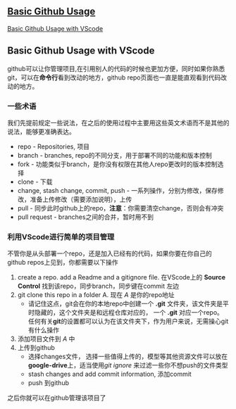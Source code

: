 

## [Basic Github Usage](#basic-github-usage) 
[Basic Github Usage with VScode](#-Basic-Github-Usage-with-VScode)
## Basic Github Usage with VScode

github可以让你管理项目,在引用别人的代码的时候也更加方便，同时如果你熟悉git，可以在**命令行**看到改动的地方，github repo页面也一直是能直观看到代码改动的地方。

### 一些术语
我们先提前规定一些说法，在之后的使用过程中主要用这些英文术语而不是其他的说法，能够更准确表达。
* repo - Repositories, 项目
* branch - branches, repo的不同分支，用于部署不同的功能和版本控制
* fork - 功能类似于branch，是你没有权限在其他人repo更改时的版本控制选择
* clone - 下载
* change, stash change, commit, push - 一系列操作，分别为修改，保存修改，准备上传修改（需要添加说明），上传
* pull - 同步此时github上的repo，**注意**：你需要清空change，否则会有冲突
* pull request - branches之间的合并，暂时用不到

### 利用VScode进行简单的项目管理
不管你是从头部署一个repo，还是加入已经有的代码，如果你要在你自己的github repos上见到，你都需要以下操作
1. create a repo. add a Readme and a gitignore file. 在VScode上的 **Source Control** 找到该repo，同步branch，同步键在commit 左边
2. git clone this repo in a folder A. 现在 *A* 是你的repo地址
    - 请记住这点，git会在你的本地repo中创建一个 **.git** 文件夹，该文件夹是平时隐藏的，这个文件夹是和远程仓库对应的， 一个 **.git** 对应一个repo。任何有关**git**的设置都可以认为在该文件夹下，作为用户来说，无需操心git有什么操作
3. 添加项目文件到 *A* 中
4. 上传到github
    - 选择changes文件， 选择一些值得上传的，模型等其他资源文件可以放在**google-drive**上，适当使用*git ignore* 来过滤一些你不想push的文件类型
    - stash changes and add commit information, 添加commit
    - push 到github

之后你就可以在github管理该项目了
